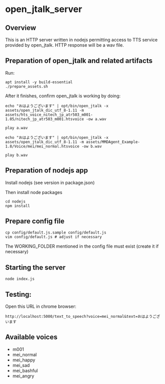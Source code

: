 # open_jtalk_server

## Overview

This is an HTTP server written in nodejs permitting access to TTS service provided by open_jtalk.
HTTP response will be a wav file.

## Preparation of open_jtalk and related artifacts
Run:

```
apt install -y build-essential
./prepare_assets.sh
```

After it finishes, confirm open_jtalk is working by doing:
```
echo "おはようございます" | opt/bin/open_jtalk -x assets/open_jtalk_dic_utf_8-1.11 -m assets/hts_voice_nitech_jp_atr503_m001-1.05/nitech_jp_atr503_m001.htsvoice -ow a.wav

play a.wav

echo "おはようございます" | opt/bin/open_jtalk -x assets/open_jtalk_dic_utf_8-1.11 -m assets/MMDAgent_Example-1.8/Voice/mei/mei_normal.htsvoice -ow b.wav

play b.wav 
```

## Preparation of nodejs app

Install nodejs (see version in package.json)

Then install node packages
```
cd nodejs
npm install
```

## Prepare config file
```
cp config/default.js.sample config/default.js
vim config/default.js # adjust if necessary
```
The WORKING_FOLDER mentioned in the config file must exist (create it if necessary)


## Starting the server
```
node index.js
```

## Testing:
Open this URL in chrome browser:
```
http://localhost:5000/text_to_speech?voice=mei_normal&text=おはようございます
```

## Available voices
  - m001
  - mei_normal
  - mei_happy
  - mei_sad
  - mei_bashful
  - mei_angry

